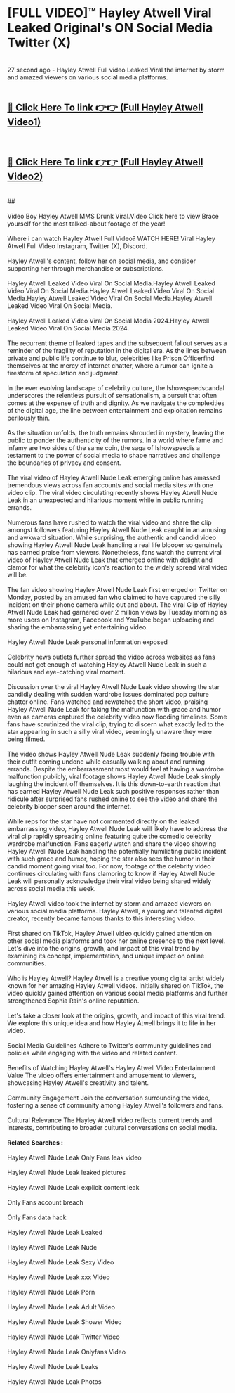 # [FULL VIDEO]™ Hayley Atwell Viral Leaked Original's ON Social Media Twitter (X) <br>
<br>
27 second ago - Hayley Atwell Full video Leaked Viral the internet by storm and amazed viewers on various social media platforms.<br>

 <br>

##  <a href="https://play.123hd.live?title=Full Hayley_Atwell&ref=git">🔴 Click Here To link 👉👉 (Full Hayley Atwell Video1)</a><br>
  <br>

##  <a href="https://play.123hd.live?title=Full Hayley_Atwell&ref=git">🔴 Click Here To link 👉👉 (Full Hayley Atwell Video2)</a><br>
  <br>
  ##


  <br>

  <br>
Video Boy Hayley Atwell MMS Drunk Viral.Video Click here to view Brace yourself for the most talked-about footage of the year!
<br><br>
Where i can watch Hayley Atwell Full Video? WATCH HERE! Viral Hayley Atwell Full Video Instagram, Twitter (X), Discord.
<br><br>
Hayley Atwell's content, follow her on social media, and consider supporting her through merchandise or subscriptions.
<br><br>
Hayley Atwell Leaked Video Viral On Social Media.Hayley Atwell Leaked Video Viral On Social Media.Hayley Atwell Leaked Video Viral On Social Media.Hayley Atwell Leaked Video Viral On Social Media.Hayley Atwell Leaked Video Viral On Social Media.
<br><br>
Hayley Atwell Leaked Video Viral On Social Media 2024.Hayley Atwell Leaked Video Viral On Social Media 2024.
<br><br>
The recurrent theme of leaked tapes and the subsequent fallout serves as a reminder of the fragility of reputation in the digital era. As the lines between private and public life continue to blur, celebrities like Prison Officerfind themselves at the mercy of internet chatter, where a rumor can ignite a firestorm of speculation and judgment.
<br><br>
In the ever evolving landscape of celebrity culture, the Ishowspeedscandal underscores the relentless pursuit of sensationalism, a pursuit that often comes at the expense of truth and dignity. As we navigate the complexities of the digital age, the line between entertainment and exploitation remains perilously thin.
<br><br>
As the situation unfolds, the truth remains shrouded in mystery, leaving the public to ponder the authenticity of the rumors. In a world where fame and infamy are two sides of the same coin, the saga of Ishowspeedis a testament to the power of social media to shape narratives and challenge the boundaries of privacy and consent.
<br><br>
The viral video of Hayley Atwell Nude Leak emerging online has amassed tremendous views across fan accounts and social media sites with one video clip. The viral video circulating recently shows Hayley Atwell Nude Leak in an unexpected and hilarious moment while in public running errands.
<br><br>
Numerous fans have rushed to watch the viral video and share the clip amongst followers featuring Hayley Atwell Nude Leak caught in an amusing and awkward situation. While surprising, the authentic and candid video showing Hayley Atwell Nude Leak handling a real life blooper so genuinely has earned praise from viewers. Nonetheless, fans watch the current viral video of Hayley Atwell Nude Leak that emerged online with delight and clamor for what the celebrity icon's reaction to the widely spread viral video will be.
<br><br>
The fan video showing Hayley Atwell Nude Leak first emerged on Twitter on Monday, posted by an amused fan who claimed to have captured the silly incident on their phone camera while out and about. The viral Clip of Hayley Atwell Nude Leak had garnered over 2 million views by Tuesday morning as more users on Instagram, Facebook and YouTube began uploading and sharing the embarrassing yet entertaining video.
<br><br>
Hayley Atwell Nude Leak personal information exposed
<br><br>
Celebrity news outlets further spread the video across websites as fans could not get enough of watching Hayley Atwell Nude Leak in such a hilarious and eye-catching viral moment.
<br><br>
Discussion over the viral Hayley Atwell Nude Leak video showing the star candidly dealing with sudden wardrobe issues dominated pop culture chatter online. Fans watched and rewatched the short video, praising Hayley Atwell Nude Leak for taking the malfunction with grace and humor even as cameras captured the celebrity video now flooding timelines. Some fans have scrutinized the viral clip, trying to discern what exactly led to the star appearing in such a silly viral video, seemingly unaware they were being filmed.
<br><br>
The video shows Hayley Atwell Nude Leak suddenly facing trouble with their outfit coming undone while casually walking about and running errands. Despite the embarrassment most would feel at having a wardrobe malfunction publicly, viral footage shows Hayley Atwell Nude Leak simply laughing the incident off themselves. It is this down-to-earth reaction that has earned Hayley Atwell Nude Leak such positive responses rather than ridicule after surprised fans rushed online to see the video and share the celebrity blooper seen around the internet.
<br><br>
While reps for the star have not commented directly on the leaked embarrassing video, Hayley Atwell Nude Leak will likely have to address the viral clip rapidly spreading online featuring quite the comedic celebrity wardrobe malfunction. Fans eagerly watch and share the video showing Hayley Atwell Nude Leak handling the potentially humiliating public incident with such grace and humor, hoping the star also sees the humor in their candid moment going viral too. For now, footage of the celebrity video continues circulating with fans clamoring to know if Hayley Atwell Nude Leak will personally acknowledge their viral video being shared widely across social media this week.
<br><br>
Hayley Atwell video took the internet by storm and amazed viewers on various social media platforms. Hayley Atwell, a young and talented digital creator, recently became famous thanks to this interesting video.
<br><br>
First shared on TikTok, Hayley Atwell video quickly gained attention on other social media platforms and took her online presence to the next level. Let's dive into the origins, growth, and impact of this viral trend by examining its concept, implementation, and unique impact on online communities.
<br><br>
Who is Hayley Atwell? Hayley Atwell is a creative young digital artist widely known for her amazing Hayley Atwell videos. Initially shared on TikTok, the video quickly gained attention on various social media platforms and further strengthened Sophia Rain's online reputation.
<br><br>
Let's take a closer look at the origins, growth, and impact of this viral trend. We explore this unique idea and how Hayley Atwell brings it to life in her video.
<br><br>
Social Media Guidelines Adhere to Twitter's community guidelines and policies while engaging with the video and related content.
<br><br>
Benefits of Watching Hayley Atwell's Hayley Atwell Video Entertainment Value The video offers entertainment and amusement to viewers, showcasing Hayley Atwell's creativity and talent.
<br><br>
Community Engagement Join the conversation surrounding the video, fostering a sense of community among Hayley Atwell's followers and fans.
<br><br>
Cultural Relevance The Hayley Atwell video reflects current trends and interests, contributing to broader cultural conversations on social media.
<br><br>
<strong>Related Searches :</strong>
<br><br>
Hayley Atwell Nude Leak Only Fans leak video
<br><br>
Hayley Atwell Nude Leak leaked pictures
<br><br>
Hayley Atwell Nude Leak explicit content leak
<br><br>
Only Fans account breach
<br><br>
Only Fans data hack
<br><br>
Hayley Atwell Nude Leak Leaked
<br><br>
Hayley Atwell Nude Leak Nude
<br><br>
Hayley Atwell Nude Leak Sexy Video
<br><br>
Hayley Atwell Nude Leak xxx Video
<br><br>
Hayley Atwell Nude Leak Porn
<br><br>
Hayley Atwell Nude Leak Adult Video
<br><br>
Hayley Atwell Nude Leak Shower Video
<br><br>
Hayley Atwell Nude Leak Twitter Video
<br><br>
Hayley Atwell Nude Leak Onlyfans Video
<br><br>
Hayley Atwell Nude Leak Leaks
<br><br>
Hayley Atwell Nude Leak Photos
